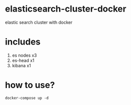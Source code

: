 # elasticsearch-cluster-docker
elastic search cluster with docker

# includes
1. es nodes x3
2. es-head x1
3. kibana x1

# how to use?
`docker-compose up -d`
